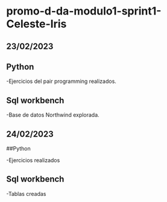 # promo-d-da-modulo1-sprint1-Celeste-Iris

## 23/02/2023

## Python

-Ejercicios del pair programming realizados.

## Sql workbench

-Base de datos Northwind explorada.

## 24/02/2023

##Python

-Ejercicios realizados

## Sql workbench

-Tablas creadas
